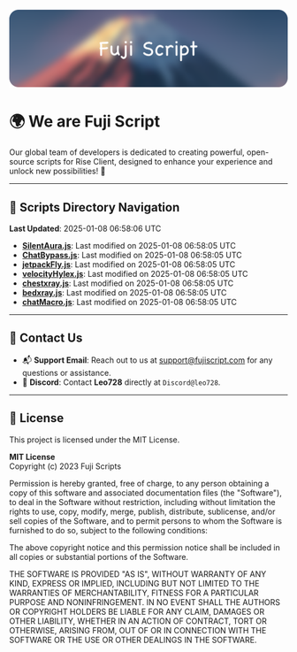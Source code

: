 ![Banner](.github/b.webp)

# 🌍 **We are Fuji Script**

Our global team of developers is dedicated to creating powerful, open-source scripts for Rise Client, designed to enhance your experience and unlock new possibilities! 🌟

---
<!-- SCRIPTS_NAVIGATION_START -->
## 📂 **Scripts Directory Navigation**

**Last Updated**: 2025-01-08 06:58:06 UTC

- **[SilentAura.js](scripts/SilentAura.js)**: Last modified on 2025-01-08 06:58:05 UTC
- **[ChatBypass.js](scripts/ChatBypass.js)**: Last modified on 2025-01-08 06:58:05 UTC
- **[jetpackFly.js](scripts/jetpackFly.js)**: Last modified on 2025-01-08 06:58:05 UTC
- **[velocityHylex.js](scripts/velocityHylex.js)**: Last modified on 2025-01-08 06:58:05 UTC
- **[chestxray.js](scripts/chestxray.js)**: Last modified on 2025-01-08 06:58:05 UTC
- **[bedxray.js](scripts/bedxray.js)**: Last modified on 2025-01-08 06:58:05 UTC
- **[chatMacro.js](scripts/chatMacro.js)**: Last modified on 2025-01-08 06:58:05 UTC

<!-- SCRIPTS_NAVIGATION_END -->

---

## 💬 **Contact Us**  
- 📬 **Support Email**: Reach out to us at [support@fujiscript.com](mailto:support@fujiscript.com) for any questions or assistance.  
- 💬 **Discord**: Contact **Leo728** directly at `Discord@leo728`.

---

## 📜 **License**

This project is licensed under the MIT License.  

**MIT License**  
Copyright (c) 2023 Fuji Scripts  

Permission is hereby granted, free of charge, to any person obtaining a copy of this software and associated documentation files (the "Software"), to deal in the Software without restriction, including without limitation the rights to use, copy, modify, merge, publish, distribute, sublicense, and/or sell copies of the Software, and to permit persons to whom the Software is furnished to do so, subject to the following conditions:  

The above copyright notice and this permission notice shall be included in all copies or substantial portions of the Software.  

THE SOFTWARE IS PROVIDED "AS IS", WITHOUT WARRANTY OF ANY KIND, EXPRESS OR IMPLIED, INCLUDING BUT NOT LIMITED TO THE WARRANTIES OF MERCHANTABILITY, FITNESS FOR A PARTICULAR PURPOSE AND NONINFRINGEMENT. IN NO EVENT SHALL THE AUTHORS OR COPYRIGHT HOLDERS BE LIABLE FOR ANY CLAIM, DAMAGES OR OTHER LIABILITY, WHETHER IN AN ACTION OF CONTRACT, TORT OR OTHERWISE, ARISING FROM, OUT OF OR IN CONNECTION WITH THE SOFTWARE OR THE USE OR OTHER DEALINGS IN THE SOFTWARE.  
